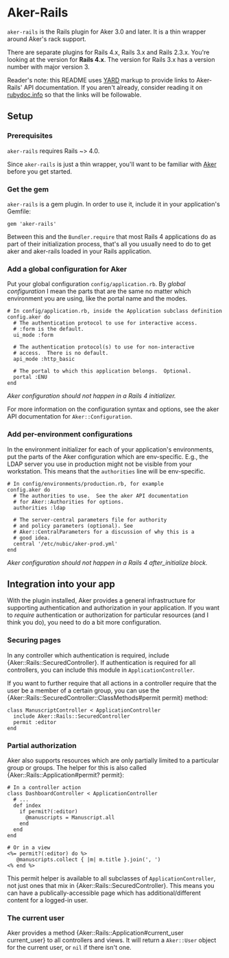 Aker-Rails
==========

`aker-rails` is the Rails plugin for Aker 3.0 and later.  It is a
thin wrapper around Aker's rack support.

There are separate plugins for Rails 4.x, Rails 3.x and Rails 2.3.x. You're
looking at the version for **Rails 4.x**. The version for Rails 3.x has a
version number with major version 3.

Reader's note: this README uses [YARD][] markup to provide links to
Aker-Rails' API documentation. If you aren't already, consider reading it
on [rubydoc.info][] so that the links will be followable.

[YARD]: http://yardoc.org/
[rubydoc.info]: http://rubydoc.info/github/NUBIC/aker-rails/rails4/file/README.md

Setup
-----

### Prerequisites

`aker-rails` requires Rails ~> 4.0.

Since `aker-rails` is just a thin wrapper, you'll want to be familiar
with [Aker][] before you get started.

[Aker]: http://rubydoc.info/github/NUBIC/aker/master/file/README.md

### Get the gem

`aker-rails` is a gem plugin.  In order to use it, include it in your
application's Gemfile:

    gem 'aker-rails'

Between this and the `Bundler.require` that most Rails 4 applications do
as part of their initialization process, that's all you usually need to
do to get aker and aker-rails loaded in your Rails application.

### Add a global configuration for Aker

Put your global configuration `config/application.rb`. By _global
configuration_ I mean the parts that are the same no matter which
environment you are using, like the portal name and the modes.

    # In config/application.rb, inside the Application subclass definition
    config.aker do
      # The authentication protocol to use for interactive access.
      # :form is the default.
      ui_mode :form

      # The authentication protocol(s) to use for non-interactive
      # access.  There is no default.
      api_mode :http_basic

      # The portal to which this application belongs.  Optional.
      portal :ENU
    end

*Aker configuration should not happen in a Rails 4 initializer.*

For more information on the configuration syntax and options, see the
aker API documentation for `Aker::Configuration`.

### Add per-environment configurations

In the environment initializer for each of your application's
environments, put the parts of the Aker configuration which are
env-specific. E.g., the LDAP server you use in production might not be
visible from your workstation. This means that the `authorities` line
will be env-specific.

    # In config/environments/production.rb, for example
    config.aker do
      # The authorities to use.  See the aker API documentation
      # for Aker::Authorities for options.
      authorities :ldap

      # The server-central parameters file for authority
      # and policy parameters (optional). See
      # Aker::CentralParameters for a discussion of why this is a
      # good idea.
      central '/etc/nubic/aker-prod.yml'
    end

*Aker configuration should not happen in a Rails 4 after_initialize block.*

Integration into your app
-------------------------

With the plugin installed, Aker provides a general infrastructure for
supporting authentication and authorization in your application.  If
you want to _require_ authentication or authorization for particular
resources (and I think you do), you need to do a bit more
configuration.

### Securing pages

In any controller which authentication is required, include
{Aker::Rails::SecuredController}.  If authentication is required for
all controllers, you can include this module in
`ApplicationController`.

If you want to further require that all actions in a controller
require that the user be a member of a certain group, you can use the
{Aker::Rails::SecuredController::ClassMethods#permit permit} method:

    class ManuscriptController < ApplicationController
      include Aker::Rails::SecuredController
      permit :editor
    end

### Partial authorization

Aker also supports resources which are only partially limited to a
particular group or groups.  The helper for this is also called
{Aker::Rails::Application#permit? permit}:

    # In a controller action
    class DashboardController < ApplicationController
      # ...
      def index
        if permit?(:editor)
          @manuscripts = Manuscript.all
        end
      end
    end

    # Or in a view
    <%= permit?(:editor) do %>
       @manuscripts.collect { |m| m.title }.join(', ')
    <% end %>

This permit helper is available to all subclasses of
`ApplicationController`, not just ones that mix in
{Aker::Rails::SecuredController}.  This means you can have a
publically-accessible page which has additional/different content for a
logged-in user.

### The current user

Aker provides a method {Aker::Rails::Application#current_user
current_user} to all controllers and views.  It will return a
`Aker::User` object for the current user, or `nil` if there isn't
one.
